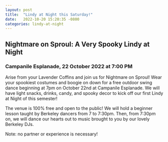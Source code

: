 ```yaml
---
layout: post
title:  "Lindy at Night this Saturday!"
date:   2022-10-20 15:20:35 -0800
categories: lindy-at-night
---
```


## Nightmare on Sproul: A Very Spooky Lindy at Night
### Campanile Esplanade, 22 October 2022 at 7:00 PM

Arise from your Lavender Coffins and join us for Nightmare on Sproul! Wear your spookiest costumes and boogie on down for a free outdoor swing dance beginning at 7pm on October 22nd at Campanile Esplanade. We will have light snacks, drinks, candy, and spooky decor to kick off our first Lindy at Night of this semester!

The venue is 100% free and open to the public! We will hold a beginner lesson taught by Berkeley dancers from 7 to 7:30pm. Then, from 7:30pm on, we will dance our hearts out to music brought to you by our lovely Berkeley DJs.

Note: no partner or experience is necessary!
